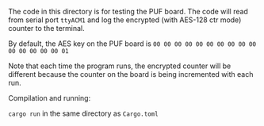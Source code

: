 The code in this directory is for testing the PUF board. The code will read from serial port `ttyACM1` and log the encrypted (with AES-128 ctr mode) counter to the terminal. 

By default, the AES key on the PUF board is `00 00 00 00 00 00 00 00 00 00 00 00 00 00 00 01`

Note that each time the program runs, the encrypted counter will be different because the counter on the board is being incremented with each run.

Compilation and running:

`cargo run` in the same directory as `Cargo.toml`
